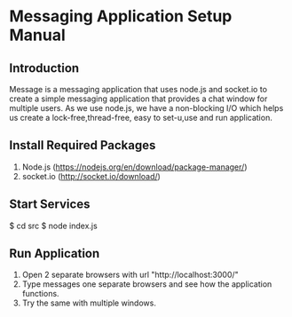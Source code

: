 # Messaging Application Setup Manual

## Introduction
Message is a messaging application that uses node.js and socket.io to create a simple messaging application that provides a chat window for multiple users.
As we use node.js, we have a non-blocking I/O which helps us create a lock-free,thread-free, easy to set-u,use and run application.

## Install Required Packages
1. Node.js (https://nodejs.org/en/download/package-manager/)
2. socket.io (http://socket.io/download/)

## Start Services
$ cd src
$ node index.js

## Run Application 
1. Open 2 separate browsers with url "http://localhost:3000/" 
2. Type messages one separate browsers and see how the application functions.
3. Try the same with multiple windows.
